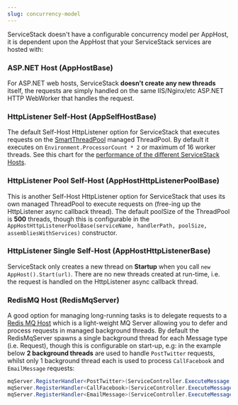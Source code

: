 ```yaml
---
slug: concurrency-model
---
```

ServiceStack doesn't have a configurable concurrency model per AppHost, it is dependent upon the AppHost that your ServiceStack services are hosted with:

### ASP.NET Host (AppHostBase)

For ASP.NET web hosts, ServiceStack **doesn't create any new threads** itself, the requests are simply handled on the same IIS/Nginx/etc ASP.NET HTTP WebWorker that handles the request.

### HttpListener Self-Host (AppSelfHostBase) 

The default Self-Host HttpListener option for ServiceStack that executes requests on the [SmartThreadPool](http://www.codeproject.com/Articles/7933/Smart-Thread-Pool) managed ThreadPool. By default it executes on `Environment.ProcessorCount * 2` or maximum of 16 worker threads. See this chart for the [performance of the different ServiceStack Hosts](https://github.com/ServiceStack/ServiceStack/blob/master/release-notes.md#new-much-faster-self-host).

### HttpListener Pool Self-Host (AppHostHttpListenerPoolBase)

This is another Self-Host HttpListener option for ServiceStack that uses its own managed ThreadPool to execute requests on (free-ing up the HttpListener async callback thread). The default poolSize of the ThreadPool is **500** threads, though this is configurable in the `AppHostHttpListenerPoolBase(serviceName, handlerPath, poolSize, assembliesWithServices)` constructor.

### HttpListener Single Self-Host (AppHostHttpListenerBase)

ServiceStack only creates a new thread on **Startup** when you call `new AppHost().Start(url)`. There are no new threads created at run-time, i.e. the request is handled on the HttpListener async callback thread.

### RedisMQ Host (RedisMqServer)

A good option for managing long-running tasks is to delegate requests to a [Redis MQ Host](/redis-mq) which is a light-weight MQ Server allowing you to defer and process requests in managed background threads. By default the RedisMqServer spawns a single background thread for each Message type (i.e. Request), though this is configurable on start-up, e.g: in the example below **2 background threads** are used to handle `PostTwitter` requests, whilst only 1 background thread each is used to process `CallFacebook` and `EmailMessage` requests:

```csharp
mqServer.RegisterHandler<PostTwitter>(ServiceController.ExecuteMessage, noOfThreads:2);
mqServer.RegisterHandler<CallFacebook>(ServiceController.ExecuteMessage);
mqServer.RegisterHandler<EmailMessage>(ServiceController.ExecuteMessage);
```
